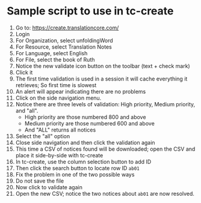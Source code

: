 # Sample script to use in tc-create

1. Go to: https://create.translationcore.com/
2. Login
3. For Organization, select unfoldingWord
4. For Resource, select Translation Notes
5. For Language, select English
6. For File, select the book of Ruth
7. Notice the new validate icon button on the toolbar (text + check mark)
8. Click it
9. The first time validation is used in a session it will cache everything it retrieves; So first time is slowest
10. An alert will appear indicating there are no problems
11. Click on the side navigation menu.
12. Notice there are three levels of validation: High priority, Medium priority, and "all".
	- High priority are those numbered 800 and above
	- Medium priority are those numbered 600 and above
	- And "ALL" returns all notices
13. Select the "all" option
14. Close side navigation and then click the validation again
15. This time a CSV of notices found will be downloaded; open the CSV and place it side-by-side with tc-create
16. In tc-create, use the column selection button to add ID
17. Then click the search button to locate row ID `ab01`
18. Fix the problem in one of the two possible ways
19. Do not save the file
20. Now click to validate again
21. Open the new CSV; notice the two notices about `ab01` are now resolved.